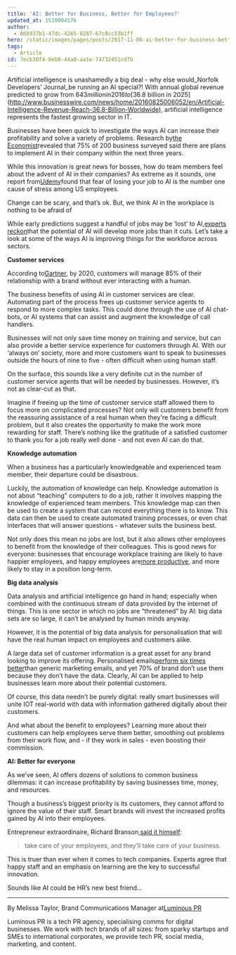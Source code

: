 ```yaml
---
title: 'AI: Better for Business, Better for Employees?'
updated_at: 1510004176
author:
  - 86b937b1-47dc-4265-8287-67c8cc53b1ff
hero: /static/images/pages/posts/2017-11-06-ai-better-for-business-better-for-employees/hero.jpeg
tags:
  - Article
id: 7ecb38f4-0eb0-44a0-aa1e-74732451cd7b
---
```

Artificial intelligence is unashamedly a big deal - why else would_Norfolk Developers’ Journal_be running an AI special?! With annual global revenue predicted to grow from $643 million in 2016 to[$36.8 billion in 2025](http://www.businesswire.com/news/home/20160825006052/en/Artificial-Intelligence-Revenue-Reach-36.8-Billion-Worldwide), artificial intelligence represents the fastest growing sector in IT.

Businesses have been quick to investigate the ways AI can increase their profitability and solve a variety of problems. Research by[the Economist](https://www.eiuperspectives.economist.com/technology-innovation/artificial-intelligence-real-world-0)revealed that 75% of 200 business surveyed said there are plans to implement AI in their company within the next three years.

While this innovation is great news for bosses, how do team members feel about the advent of AI in their companies? As extreme as it sounds, one report from[Udemy](http://www.techrepublic.com/article/report-fear-of-losing-job-to-ai-is-the-no-1-cause-of-stress-at-work/)found that fear of losing your job to AI is the number one cause of stress among US employees.

Change can be scary, and that’s ok. But, we think AI in the workplace is nothing to be afraid of

While early predictions suggest a handful of jobs may be ‘lost’ to AI,[experts reckon](https://appdevelopermagazine.com/5481/2017/8/28/ai-will-create-more-jobs-than-it-takes/)that the potential of AI will develop more jobs than it cuts. Let’s take a look at some of the ways AI is improving things for the workforce across sectors.

**Customer services**

According to[Gartner](https://www.salesforce.com/blog/2017/03/artificial-intelligence-changing-your-life-statistics.html), by 2020, customers will manage 85% of their relationship with a brand without ever interacting with a human.

The business benefits of using AI in customer services are clear. Automating part of the process frees up customer service agents to respond to more complex tasks. This could done through the use of AI chat-bots, or AI systems that can assist and augment the knowledge of call handlers.

Businesses will not only save time money on training and service, but can also provide a better service experience for customers through AI. With our ‘always on’ society, more and more customers want to speak to businesses outside the hours of nine to five - often difficult when using human staff.

On the surface, this sounds like a very definite cut in the number of customer service agents that will be needed by businesses. However, it’s not as clear-cut as that.

Imagine if freeing up the time of customer service staff allowed them to focus more on complicated processes? Not only will customers benefit from the reassuring assistance of a real human when they're facing a difficult problem, but it also creates the opportunity to make the work more rewarding for staff. There’s nothing like the gratitude of a satisfied customer to thank you for a job really well done - and not even AI can do that.

**Knowledge automation**

When a business has a particularly knowledgeable and experienced team member, their departure could be disastrous.

Luckily, the automation of knowledge can help. Knowledge automation is not about “teaching” computers to do a job, rather it involves mapping the knowledge of experienced team members. This knowledge map can then be used to create a system that can record everything there is to know. This data can then be used to create automated training processes, or even chat interfaces that will answer questions - whatever suits the business best.

Not only does this mean no jobs are lost, but it also allows other employees to benefit from the knowledge of their colleagues. This is good news for everyone: businesses that encourage workplace training are likely to have happier employees, and happy employees are[more productive](https://www.fastcompany.com/3048751/happy-employees-are-12-more-productive-at-work), and more likely to stay in a position long-term.

**Big data analysis**

Data analysis and artificial intelligence go hand in hand; especially when combined with the continuous stream of data provided by the internet of things. This is one sector in which no jobs are “threatened” by AI: big data sets are so large, it can’t be analysed by human minds anyway.

However, it is the potential of big data analysis for personalisation that will have the real human impact on employees and customers alike.

A large data set of customer information is a great asset for any brand looking to improve its offering. Personalised emails[perform six times better](http://marketingland.com/study-70-brands-personalizing-emails-missing-higher-transaction-rates-revenue-73241)than generic marketing emails, and yet 70% of brand don’t use them because they don’t have the data. Clearly, AI can be applied to help businesses learn more about their potential customers.

Of course, this data needn’t be purely digital: really smart businesses will unite IOT real-world with data with information gathered digitally about their customers.

And what about the benefit to employees? Learning more about their customers can help employees serve them better, smoothing out problems from their work flow, and - if they work in sales - even boosting their commission.

**AI: Better for everyone**

As we’ve seen, AI offers dozens of solutions to common business dilemmas: it can increase profitability by saving businesses time, money, and resources.

Though a business’s biggest priority is its customers, they cannot afford to ignore the value of their staff. Smart brands will invest the increased profits gained by AI into their employees.

Entrepreneur extraordinaire, Richard Branson,[said it himself](https://www.virgin.com/entrepreneur/why-is-looking-after-your-employees-so-\important):

> take care of your employees, and they’ll take care of your business.

This is truer than ever when it comes to tech companies. Experts agree that happy staff and an emphasis on learning are the key to successful innovation.

Sounds like AI could be HR’s new best friend…

***

By Melissa Taylor, Brand Communications Manager at[Luminous PR](http://luminouspr.com/)

Luminous PR is a tech PR agency, specialising comms for digital businesses. We work with tech brands of all sizes: from sparky startups and SMEs to international corporates, we provide tech PR, social media, marketing, and content.
